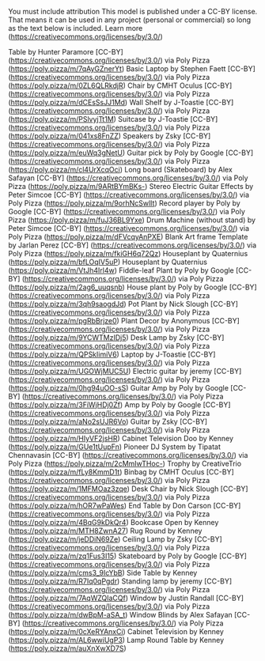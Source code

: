 You must include attribution
This model is published under a CC-BY license.
That means it can be used in any project (personal or commercial) so long as the text below is included.
Learn more (https://creativecommons.org/licenses/by/3.0/)


Table by Hunter Paramore [CC-BY] (https://creativecommons.org/licenses/by/3.0/) via Poly Pizza (https://poly.pizza/m/7qAyGZnerYt)
Basic Laptop by Stephen Faett [CC-BY] (https://creativecommons.org/licenses/by/3.0/) via Poly Pizza (https://poly.pizza/m/0ZL6QLRkdjR)
Chair by CMHT Oculus [CC-BY] (https://creativecommons.org/licenses/by/3.0/) via Poly Pizza (https://poly.pizza/m/dCEsSsJJ1Md)
Wall Shelf by J-Toastie [CC-BY] (https://creativecommons.org/licenses/by/3.0/) via Poly Pizza (https://poly.pizza/m/PSlvyjTt1M)
Suitcase by J-Toastie [CC-BY] (https://creativecommons.org/licenses/by/3.0/) via Poly Pizza (https://poly.pizza/m/041xs8FnZZ)
Speakers by Zsky [CC-BY] (https://creativecommons.org/licenses/by/3.0/) via Poly Pizza (https://poly.pizza/m/euWq3gNetU)
Guitar pick by Poly by Google [CC-BY] (https://creativecommons.org/licenses/by/3.0/) via Poly Pizza (https://poly.pizza/m/cl4UrXcqOci)
Long board (Skateboard) by Alex Safayan [CC-BY] (https://creativecommons.org/licenses/by/3.0/) via Poly Pizza (https://poly.pizza/m/9ARtBYmBKs-)
Stereo Electric Guitar Effects by Peter Simcoe [CC-BY] (https://creativecommons.org/licenses/by/3.0/) via Poly Pizza (https://poly.pizza/m/9orhNcSwlIt)
Record player by Poly by Google [CC-BY] (https://creativecommons.org/licenses/by/3.0/) via Poly Pizza (https://poly.pizza/m/fuJ36BL9Yxe)
Drum Machine (without stand) by Peter Simcoe [CC-BY] (https://creativecommons.org/licenses/by/3.0/) via Poly Pizza (https://poly.pizza/m/dFVcqyAnPXE)
Blank Art frame Template by Jarlan Perez [CC-BY] (https://creativecommons.org/licenses/by/3.0/) via Poly Pizza (https://poly.pizza/m/fkiGH6q72Qz)
Houseplant by Quaternius (https://poly.pizza/m/bfLOqIV5uP)
Houseplant by Quaternius (https://poly.pizza/m/VtJh4Irl4w)
Fiddle-leaf Plant by Poly by Google [CC-BY] (https://creativecommons.org/licenses/by/3.0/) via Poly Pizza (https://poly.pizza/m/2ag6_uuqsnb)
House plant by Poly by Google [CC-BY] (https://creativecommons.org/licenses/by/3.0/) via Poly Pizza (https://poly.pizza/m/3qh9saogdJd)
Pot Plant by Nick Slough [CC-BY] (https://creativecommons.org/licenses/by/3.0/) via Poly Pizza (https://poly.pizza/m/pgRbBrjze0)
Plant Decor by Anonymous [CC-BY] (https://creativecommons.org/licenses/by/3.0/) via Poly Pizza (https://poly.pizza/m/9YCWTMzIDj5)
Desk Lamp by Zsky [CC-BY] (https://creativecommons.org/licenses/by/3.0/) via Poly Pizza (https://poly.pizza/m/QPSkIimiV6)
Laptop by J-Toastie [CC-BY] (https://creativecommons.org/licenses/by/3.0/) via Poly Pizza (https://poly.pizza/m/UGOWjMUC5U)
Electric guitar by jeremy [CC-BY] (https://creativecommons.org/licenses/by/3.0/) via Poly Pizza (https://poly.pizza/m/0hg94uOO-sS)
Guitar Amp by Poly by Google [CC-BY] (https://creativecommons.org/licenses/by/3.0/) via Poly Pizza (https://poly.pizza/m/3FiWjHDj0Zf)
Amp by Poly by Google [CC-BY] (https://creativecommons.org/licenses/by/3.0/) via Poly Pizza (https://poly.pizza/m/aNo2sUJR6Vo)
Guitar by Zsky [CC-BY] (https://creativecommons.org/licenses/by/3.0/) via Poly Pizza (https://poly.pizza/m/HIyVF2jsHR)
Cabinet Television Doo by Kenney (https://poly.pizza/m/GUe1tUupFn)
Pioneer DJ System by Tipatat Chennavasin [CC-BY] (https://creativecommons.org/licenses/by/3.0/) via Poly Pizza (https://poly.pizza/m/2cMmIwTHoc-)
Trophy by CreativeTrio (https://poly.pizza/m/fLy8KmmD1t)
Binbag by CMHT Oculus [CC-BY] (https://creativecommons.org/licenses/by/3.0/) via Poly Pizza (https://poly.pizza/m/1MFMOaz3zqe)
Desk Chair by Nick Slough [CC-BY] (https://creativecommons.org/licenses/by/3.0/) via Poly Pizza (https://poly.pizza/m/hOR7wPaWes)
End Table by Don Carson [CC-BY] (https://creativecommons.org/licenses/by/3.0/) via Poly Pizza (https://poly.pizza/m/4BqG9kDkQr4)
Bookcase Open by Kenney (https://poly.pizza/m/MTH8ZwnA27)
Rug Round by Kenney (https://poly.pizza/m/jeDDiN69Ze)
Ceiling Lamp by Zsky [CC-BY] (https://creativecommons.org/licenses/by/3.0/) via Poly Pizza (https://poly.pizza/m/zq1Fus3I15)
Skateboard by Poly by Google [CC-BY] (https://creativecommons.org/licenses/by/3.0/) via Poly Pizza (https://poly.pizza/m/cms3_9IcYbB)
Side Table by Kenney (https://poly.pizza/m/R7Iq0qPgdr)
Standing lamp by jeremy [CC-BY] (https://creativecommons.org/licenses/by/3.0/) via Poly Pizza (https://poly.pizza/m/7AqWZQIaCQf)
Window by Justin Randall [CC-BY] (https://creativecommons.org/licenses/by/3.0/) via Poly Pizza (https://poly.pizza/m/dwBpM-aSA_t)
Window Blinds by Alex Safayan [CC-BY] (https://creativecommons.org/licenses/by/3.0/) via Poly Pizza (https://poly.pizza/m/0cXeRYAnxCi)
Cabinet Television by Kenney (https://poly.pizza/m/AL6wwiUgP3)
Lamp Round Table by Kenney (https://poly.pizza/m/auXnXwXD7S)
